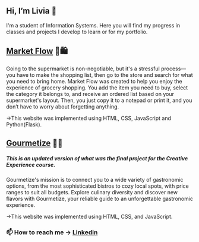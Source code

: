 ## __Hi, I’m Livia__ 👋
I'm a student of Information Systems. Here you will find my progress in classes and projects I develop to learn or for my portfolio.

## [Market Flow](https://github.com/livrosembach/Market_Flow) 📑🛍️
Going to the supermarket is non-negotiable, but it's a stressful process—you have to make the shopping list, then go to the store and search for what you need to bring home. Market Flow was created to help you enjoy the experience of grocery shopping. You add the item you need to buy, select the category it belongs to, and receive an ordered list based on your supermarket's layout. Then, you just copy it to a notepad or print it, and you don’t have to worry about forgetting anything.

→This website was implemented using HTML, CSS, JavaScript and Python(Flask).

## [Gourmetize](https://github.com/livrosembach/Gourmetize) 🥗🍜
##### __This is an updated version of what was the final project for the Creative Experience course.__
Gourmetize's mission is to connect you to a wide variety of gastronomic options, from the most sophisticated bistros to cozy local spots, with price ranges to suit all budgets. Explore culinary diversity and discover new flavors with Gourmetize, your reliable guide to an unforgettable gastronomic experience.

→This website was implemented using HTML, CSS, and JavaScript.

### 📫 How to reach me → [Linkedin](www.linkedin.com/in/livia-rosembach)
